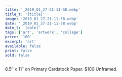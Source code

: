 ```yaml
---
title: '_2019_01_27-21-11-58.webp'
title_t: '[title]'
image: '2019_01_27-21-11-58.webp'
date: '_2019_01_27-21-11-58.webp'
date_t: '[date]'
tags: ['art', 'artwork', 'collage']
price: '100'
excerpt: 'art'
available: false
print: false
sold: false
---
```



8.5″ x 11″ on Primary Cardstock Paper.
$100 Unframed.
